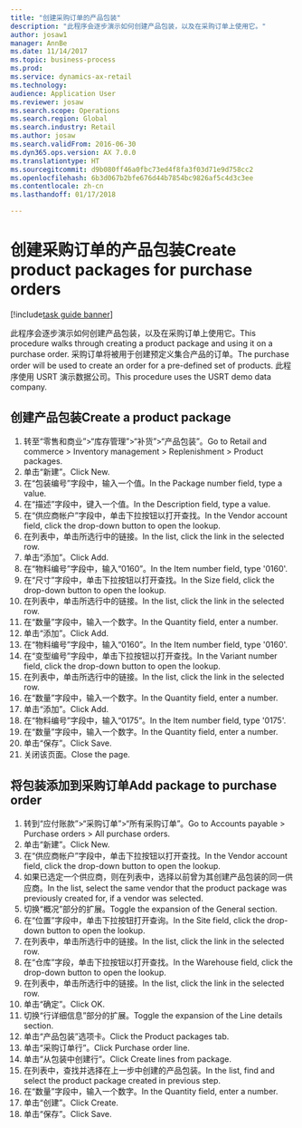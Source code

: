 ```yaml
--- 
title: "创建采购订单的产品包装"
description: "此程序会逐步演示如何创建产品包装，以及在采购订单上使用它。"
author: josaw1
manager: AnnBe
ms.date: 11/14/2017
ms.topic: business-process
ms.prod: 
ms.service: dynamics-ax-retail
ms.technology: 
audience: Application User
ms.reviewer: josaw
ms.search.scope: Operations
ms.search.region: Global
ms.search.industry: Retail
ms.author: josaw
ms.search.validFrom: 2016-06-30
ms.dyn365.ops.version: AX 7.0.0
ms.translationtype: HT
ms.sourcegitcommit: d9b080ff46a0fbc73ed4f8fa3f03d71e9d758cc2
ms.openlocfilehash: 6b3d067b2bfe676d44b7854bc9826af5c4d3c3ee
ms.contentlocale: zh-cn
ms.lasthandoff: 01/17/2018

---
```

# <a name="create-product-packages-for-purchase-orders"></a><span data-ttu-id="da859-103">创建采购订单的产品包装</span><span class="sxs-lookup"><span data-stu-id="da859-103">Create product packages for purchase orders</span></span>

[!include[task guide banner](../includes/task-guide-banner.md)]

<span data-ttu-id="da859-104">此程序会逐步演示如何创建产品包装，以及在采购订单上使用它。</span><span class="sxs-lookup"><span data-stu-id="da859-104">This procedure walks through creating a product package and using it on a purchase order.</span></span> <span data-ttu-id="da859-105">采购订单将被用于创建预定义集合产品的订单。</span><span class="sxs-lookup"><span data-stu-id="da859-105">The purchase order will be used to create an order for a pre-defined set of products.</span></span> <span data-ttu-id="da859-106">此程序使用 USRT 演示数据公司。</span><span class="sxs-lookup"><span data-stu-id="da859-106">This procedure uses the USRT demo data company.</span></span>


## <a name="create-a-product-package"></a><span data-ttu-id="da859-107">创建产品包装</span><span class="sxs-lookup"><span data-stu-id="da859-107">Create a product package</span></span>
1. <span data-ttu-id="da859-108">转至“零售和商业”>“库存管理”>“补货”>“产品包装”。</span><span class="sxs-lookup"><span data-stu-id="da859-108">Go to Retail and commerce > Inventory management > Replenishment > Product packages.</span></span>
2. <span data-ttu-id="da859-109">单击“新建”。</span><span class="sxs-lookup"><span data-stu-id="da859-109">Click New.</span></span>
3. <span data-ttu-id="da859-110">在“包装编号”字段中，输入一个值。</span><span class="sxs-lookup"><span data-stu-id="da859-110">In the Package number field, type a value.</span></span>
4. <span data-ttu-id="da859-111">在“描述”字段中，键入一个值。</span><span class="sxs-lookup"><span data-stu-id="da859-111">In the Description field, type a value.</span></span>
5. <span data-ttu-id="da859-112">在“供应商帐户”字段中，单击下拉按钮以打开查找。</span><span class="sxs-lookup"><span data-stu-id="da859-112">In the Vendor account field, click the drop-down button to open the lookup.</span></span>
6. <span data-ttu-id="da859-113">在列表中，单击所选行中的链接。</span><span class="sxs-lookup"><span data-stu-id="da859-113">In the list, click the link in the selected row.</span></span>
7. <span data-ttu-id="da859-114">单击“添加”。</span><span class="sxs-lookup"><span data-stu-id="da859-114">Click Add.</span></span>
8. <span data-ttu-id="da859-115">在“物料编号”字段中，输入“0160”。</span><span class="sxs-lookup"><span data-stu-id="da859-115">In the Item number field, type '0160'.</span></span>
9. <span data-ttu-id="da859-116">在“尺寸”字段中，单击下拉按钮以打开查找。</span><span class="sxs-lookup"><span data-stu-id="da859-116">In the Size field, click the drop-down button to open the lookup.</span></span>
10. <span data-ttu-id="da859-117">在列表中，单击所选行中的链接。</span><span class="sxs-lookup"><span data-stu-id="da859-117">In the list, click the link in the selected row.</span></span>
11. <span data-ttu-id="da859-118">在“数量”字段中，输入一个数字。</span><span class="sxs-lookup"><span data-stu-id="da859-118">In the Quantity field, enter a number.</span></span>
12. <span data-ttu-id="da859-119">单击“添加”。</span><span class="sxs-lookup"><span data-stu-id="da859-119">Click Add.</span></span>
13. <span data-ttu-id="da859-120">在“物料编号”字段中，输入“0160”。</span><span class="sxs-lookup"><span data-stu-id="da859-120">In the Item number field, type '0160'.</span></span>
14. <span data-ttu-id="da859-121">在“变型编号”字段中，单击下拉按钮以打开查找。</span><span class="sxs-lookup"><span data-stu-id="da859-121">In the Variant number field, click the drop-down button to open the lookup.</span></span>
15. <span data-ttu-id="da859-122">在列表中，单击所选行中的链接。</span><span class="sxs-lookup"><span data-stu-id="da859-122">In the list, click the link in the selected row.</span></span>
16. <span data-ttu-id="da859-123">在“数量”字段中，输入一个数字。</span><span class="sxs-lookup"><span data-stu-id="da859-123">In the Quantity field, enter a number.</span></span>
17. <span data-ttu-id="da859-124">单击“添加”。</span><span class="sxs-lookup"><span data-stu-id="da859-124">Click Add.</span></span>
18. <span data-ttu-id="da859-125">在“物料编号”字段中，输入“0175”。</span><span class="sxs-lookup"><span data-stu-id="da859-125">In the Item number field, type '0175'.</span></span>
19. <span data-ttu-id="da859-126">在“数量”字段中，输入一个数字。</span><span class="sxs-lookup"><span data-stu-id="da859-126">In the Quantity field, enter a number.</span></span>
20. <span data-ttu-id="da859-127">单击“保存”。</span><span class="sxs-lookup"><span data-stu-id="da859-127">Click Save.</span></span>
21. <span data-ttu-id="da859-128">关闭该页面。</span><span class="sxs-lookup"><span data-stu-id="da859-128">Close the page.</span></span>

## <a name="add-package-to-purchase-order"></a><span data-ttu-id="da859-129">将包装添加到采购订单</span><span class="sxs-lookup"><span data-stu-id="da859-129">Add package to purchase order</span></span>
1. <span data-ttu-id="da859-130">转到“应付账款”>“采购订单”>“所有采购订单”。</span><span class="sxs-lookup"><span data-stu-id="da859-130">Go to Accounts payable > Purchase orders > All purchase orders.</span></span>
2. <span data-ttu-id="da859-131">单击“新建”。</span><span class="sxs-lookup"><span data-stu-id="da859-131">Click New.</span></span>
3. <span data-ttu-id="da859-132">在“供应商帐户”字段中，单击下拉按钮以打开查找。</span><span class="sxs-lookup"><span data-stu-id="da859-132">In the Vendor account field, click the drop-down button to open the lookup.</span></span>
4. <span data-ttu-id="da859-133">如果已选定一个供应商，则在列表中，选择以前曾为其创建产品包装的同一供应商。</span><span class="sxs-lookup"><span data-stu-id="da859-133">In the list, select the same vendor that the product package was previously created for, if a vendor was selected.</span></span>
5. <span data-ttu-id="da859-134">切换“概况”部分的扩展。</span><span class="sxs-lookup"><span data-stu-id="da859-134">Toggle the expansion of the General section.</span></span>
6. <span data-ttu-id="da859-135">在“位置”字段中，单击下拉按钮打开查询。</span><span class="sxs-lookup"><span data-stu-id="da859-135">In the Site field, click the drop-down button to open the lookup.</span></span>
7. <span data-ttu-id="da859-136">在列表中，单击所选行中的链接。</span><span class="sxs-lookup"><span data-stu-id="da859-136">In the list, click the link in the selected row.</span></span>
8. <span data-ttu-id="da859-137">在“仓库”字段，单击下拉按钮以打开查找。</span><span class="sxs-lookup"><span data-stu-id="da859-137">In the Warehouse field, click the drop-down button to open the lookup.</span></span>
9. <span data-ttu-id="da859-138">在列表中，单击所选行中的链接。</span><span class="sxs-lookup"><span data-stu-id="da859-138">In the list, click the link in the selected row.</span></span>
10. <span data-ttu-id="da859-139">单击“确定”。</span><span class="sxs-lookup"><span data-stu-id="da859-139">Click OK.</span></span>
11. <span data-ttu-id="da859-140">切换“行详细信息”部分的扩展。</span><span class="sxs-lookup"><span data-stu-id="da859-140">Toggle the expansion of the Line details section.</span></span>
12. <span data-ttu-id="da859-141">单击“产品包装”选项卡。</span><span class="sxs-lookup"><span data-stu-id="da859-141">Click the Product packages tab.</span></span>
13. <span data-ttu-id="da859-142">单击“采购订单行”。</span><span class="sxs-lookup"><span data-stu-id="da859-142">Click Purchase order line.</span></span>
14. <span data-ttu-id="da859-143">单击“从包装中创建行”。</span><span class="sxs-lookup"><span data-stu-id="da859-143">Click Create lines from package.</span></span>
15. <span data-ttu-id="da859-144">在列表中，查找并选择在上一步中创建的产品包装。</span><span class="sxs-lookup"><span data-stu-id="da859-144">In the list, find and select the product package created in previous step.</span></span>
16. <span data-ttu-id="da859-145">在“数量”字段中，输入一个数字。</span><span class="sxs-lookup"><span data-stu-id="da859-145">In the Quantity field, enter a number.</span></span>
17. <span data-ttu-id="da859-146">单击“创建”。</span><span class="sxs-lookup"><span data-stu-id="da859-146">Click Create.</span></span>
18. <span data-ttu-id="da859-147">单击“保存”。</span><span class="sxs-lookup"><span data-stu-id="da859-147">Click Save.</span></span>


